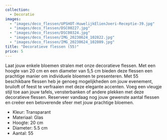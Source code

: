 ```yaml
---
collection:
  - Decoratie
images:
  - "images/deco_flessen/UPSHOT-HuwelijkElienJoeri-Receptie-39.jpg"
  - "images/deco_flessen/DSC00227.jpg"
  - "images/deco_flessen/DSC00324.jpg"
  - "images/deco_flessen/IMG_20230624_102822.jpg"
  - "images/deco_flessen/IMG_20230624_102809.jpg"
title: "Decoratieve flessen (55)"
price: 5
---
```


Laat jouw enkele bloemen stralen met onze decoratieve flessen. Met een hoogte van 20 cm en een diameter van 5,5 cm bieden deze flessen een prachtige manier om individuele bloemen te presenteren. Met 55 beschikbare flessen heb je genoeg mogelijkheden om jouw evenement, bruiloft of feest te verfraaien met deze elegante accenten. Voeg een vleugje stijl toe aan jouw tafels, vensterbanken of andere plekken met deze decoratieve flessen. Reserveer vandaag nog jouw gewenste aantal flessen en creëer een betoverende sfeer met jouw prachtige bloemen.

- Kleur: Transparant
- Materiaal: Glas
- Hoogte: 20 cm
- Diameter: 5.5 cm
- Aantal: 55
